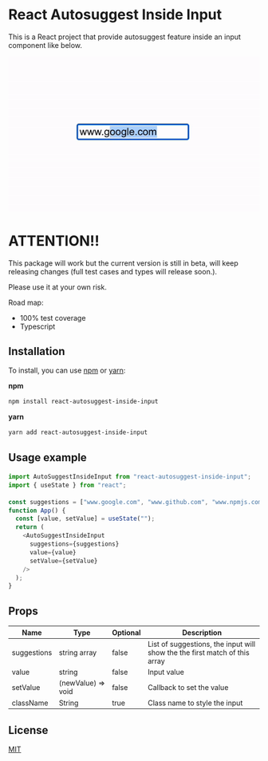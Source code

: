 # React Autosuggest Inside Input

This is a React project that provide autosuggest feature inside an input component like below.

![Demo](https://github.com/anduscheung/react-autosuggest-inside-input/blob/main/src/assets/demo.gif)

# ATTENTION!!

This package will work but the current version is still in beta, will keep releasing changes (full test cases and types will release soon.).

Please use it at your own risk.

Road map:

- 100% test coverage
- Typescript

## Installation

To install, you can use [npm](https://npmjs.org/) or [yarn](https://yarnpkg.com):

**npm**

```sh
npm install react-autosuggest-inside-input
```

**yarn**

```sh
yarn add react-autosuggest-inside-input
```

## Usage example

```js
import AutoSuggestInsideInput from "react-autosuggest-inside-input";
import { useState } from "react";

const suggestions = ["www.google.com", "www.github.com", "www.npmjs.com"];
function App() {
  const [value, setValue] = useState("");
  return (
    <AutoSuggestInsideInput
      suggestions={suggestions}
      value={value}
      setValue={setValue}
    />
  );
}
```

## Props

| Name        | Type               | Optional | Description                                                                |
| ----------- | ------------------ | -------- | -------------------------------------------------------------------------- |
| suggestions | string array       | false    | List of suggestions, the input will show the the first match of this array |
| value       | string             | false    | Input value                                                                |
| setValue    | (newValue) => void | false    | Callback to set the value                                                  |
| className   | String             | true     | Class name to style the input                                              |

## License

[MIT](http://moroshko.mit-license.org)
